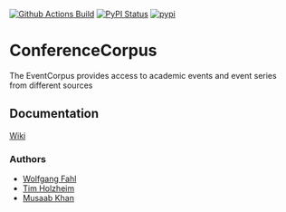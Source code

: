 [![Github Actions Build](https://github.com/WolfgangFahl/ConferenceCorpus/workflows/Build/badge.svg?branch=master)](https://github.com/WolfgangFahl/ConferenceCorpus/actions?query=workflow%3ABuild+branch%3Amaster)
[![PyPI Status](https://img.shields.io/pypi/v/ConferenceCorpus.svg)](https://pypi.python.org/pypi/ConferenceCorpus/)
[![pypi](https://img.shields.io/pypi/pyversions/ConferenceCorpus)](https://pypi.org/project/ConferenceCorpus/)

# ConferenceCorpus
The EventCorpus provides access to academic events and event series from different sources

## Documentation
[Wiki](http://wiki.bitplan.com/index.php/ConferenceCorpus)

### Authors
* [Wolfgang Fahl](http://www.bitplan.com/Wolfgang_Fahl)
* [Tim Holzheim](https://github.com/tholzheim)
* [Musaab Khan](https://github.com/musaabkh)

